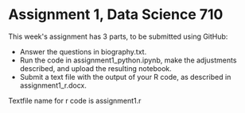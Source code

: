 # Assignment 1, Data Science 710

This week's assignment has 3 parts, to be submitted using GitHub:

* Answer the questions in biography.txt.
* Run the code in assignment1_python.ipynb, make the adjustments described, and upload the resulting notebook.
* Submit a text file with the output of your R code, as described in assignment1_r.docx.

Textfile name for r code is assignment1.r
